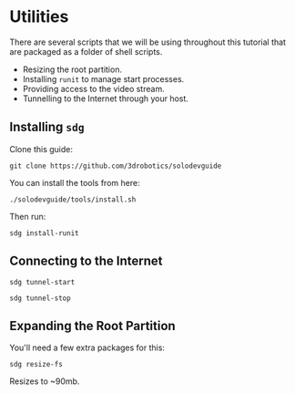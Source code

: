 # Utilities

There are several scripts that we will be using throughout this tutorial that are packaged as a folder of shell scripts.

* Resizing the root partition.
* Installing `runit` to manage start processes.
* Providing access to the video stream.
* Tunnelling to the Internet through your host.

## Installing `sdg`

Clone this guide:

```
git clone https://github.com/3drobotics/solodevguide
```

You can install the tools from here:

```
./solodevguide/tools/install.sh
```

Then run:

```
sdg install-runit
```

## Connecting to the Internet

```
sdg tunnel-start
```

```
sdg tunnel-stop
```

## Expanding the Root Partition

You'll need a few extra packages for this:

```
sdg resize-fs
```

Resizes to ~90mb.
